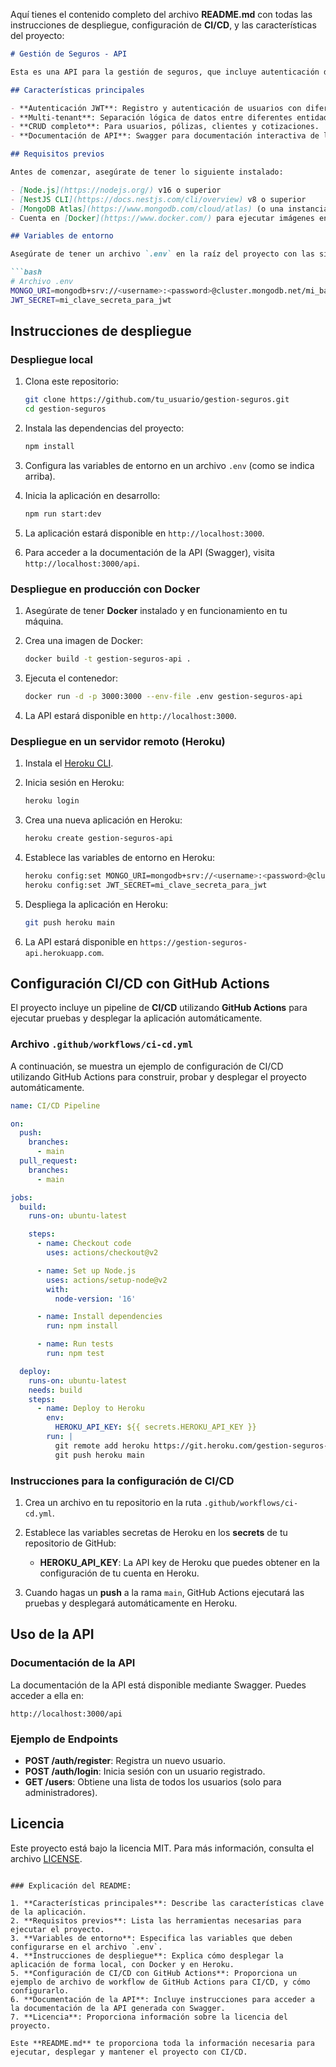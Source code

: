 Aquí tienes el contenido completo del archivo **README.md** con todas las instrucciones de despliegue, configuración de **CI/CD**, y las características del proyecto:

```markdown
# Gestión de Seguros - API

Esta es una API para la gestión de seguros, que incluye autenticación de usuarios, creación y administración de pólizas, clientes, cotizaciones y entidades. La API utiliza **NestJS**, **MongoDB** (con MongoDB Atlas) y **JWT** para la autenticación.

## Características principales

- **Autenticación JWT**: Registro y autenticación de usuarios con diferentes roles (admin, broker, cliente).
- **Multi-tenant**: Separación lógica de datos entre diferentes entidades (brokers).
- **CRUD completo**: Para usuarios, pólizas, clientes y cotizaciones.
- **Documentación de API**: Swagger para documentación interactiva de la API.

## Requisitos previos

Antes de comenzar, asegúrate de tener lo siguiente instalado:

- [Node.js](https://nodejs.org/) v16 o superior
- [NestJS CLI](https://docs.nestjs.com/cli/overview) v8 o superior
- [MongoDB Atlas](https://www.mongodb.com/cloud/atlas) (o una instancia de MongoDB local)
- Cuenta en [Docker](https://www.docker.com/) para ejecutar imágenes en un contenedor

## Variables de entorno

Asegúrate de tener un archivo `.env` en la raíz del proyecto con las siguientes variables de entorno:

```bash
# Archivo .env
MONGO_URI=mongodb+srv://<username>:<password>@cluster.mongodb.net/mi_base_de_datos
JWT_SECRET=mi_clave_secreta_para_jwt
```

## Instrucciones de despliegue

### Despliegue local

1. Clona este repositorio:

   ```bash
   git clone https://github.com/tu_usuario/gestion-seguros.git
   cd gestion-seguros
   ```

2. Instala las dependencias del proyecto:

   ```bash
   npm install
   ```

3. Configura las variables de entorno en un archivo `.env` (como se indica arriba).

4. Inicia la aplicación en desarrollo:

   ```bash
   npm run start:dev
   ```

5. La aplicación estará disponible en `http://localhost:3000`.

6. Para acceder a la documentación de la API (Swagger), visita `http://localhost:3000/api`.

### Despliegue en producción con Docker

1. Asegúrate de tener **Docker** instalado y en funcionamiento en tu máquina.

2. Crea una imagen de Docker:

   ```bash
   docker build -t gestion-seguros-api .
   ```

3. Ejecuta el contenedor:

   ```bash
   docker run -d -p 3000:3000 --env-file .env gestion-seguros-api
   ```

4. La API estará disponible en `http://localhost:3000`.

### Despliegue en un servidor remoto (Heroku)

1. Instala el [Heroku CLI](https://devcenter.heroku.com/articles/heroku-cli).

2. Inicia sesión en Heroku:

   ```bash
   heroku login
   ```

3. Crea una nueva aplicación en Heroku:

   ```bash
   heroku create gestion-seguros-api
   ```

4. Establece las variables de entorno en Heroku:

   ```bash
   heroku config:set MONGO_URI=mongodb+srv://<username>:<password>@cluster.mongodb.net/mi_base_de_datos
   heroku config:set JWT_SECRET=mi_clave_secreta_para_jwt
   ```

5. Despliega la aplicación en Heroku:

   ```bash
   git push heroku main
   ```

6. La API estará disponible en `https://gestion-seguros-api.herokuapp.com`.

## Configuración CI/CD con GitHub Actions

El proyecto incluye un pipeline de **CI/CD** utilizando **GitHub Actions** para ejecutar pruebas y desplegar la aplicación automáticamente.

### Archivo `.github/workflows/ci-cd.yml`

A continuación, se muestra un ejemplo de configuración de CI/CD utilizando GitHub Actions para construir, probar y desplegar el proyecto automáticamente.

```yaml
name: CI/CD Pipeline

on:
  push:
    branches:
      - main
  pull_request:
    branches:
      - main

jobs:
  build:
    runs-on: ubuntu-latest

    steps:
      - name: Checkout code
        uses: actions/checkout@v2

      - name: Set up Node.js
        uses: actions/setup-node@v2
        with:
          node-version: '16'

      - name: Install dependencies
        run: npm install

      - name: Run tests
        run: npm test

  deploy:
    runs-on: ubuntu-latest
    needs: build
    steps:
      - name: Deploy to Heroku
        env:
          HEROKU_API_KEY: ${{ secrets.HEROKU_API_KEY }}
        run: |
          git remote add heroku https://git.heroku.com/gestion-seguros-api.git
          git push heroku main
```

### Instrucciones para la configuración de CI/CD

1. Crea un archivo en tu repositorio en la ruta `.github/workflows/ci-cd.yml`.

2. Establece las variables secretas de Heroku en los **secrets** de tu repositorio de GitHub:
   - **HEROKU_API_KEY**: La API key de Heroku que puedes obtener en la configuración de tu cuenta en Heroku.

3. Cuando hagas un **push** a la rama `main`, GitHub Actions ejecutará las pruebas y desplegará automáticamente en Heroku.

## Uso de la API

### Documentación de la API

La documentación de la API está disponible mediante Swagger. Puedes acceder a ella en:

```
http://localhost:3000/api
```

### Ejemplo de Endpoints

- **POST /auth/register**: Registra un nuevo usuario.
- **POST /auth/login**: Inicia sesión con un usuario registrado.
- **GET /users**: Obtiene una lista de todos los usuarios (solo para administradores).

## Licencia

Este proyecto está bajo la licencia MIT. Para más información, consulta el archivo [LICENSE](LICENSE).
```

### Explicación del README:

1. **Características principales**: Describe las características clave de la aplicación.
2. **Requisitos previos**: Lista las herramientas necesarias para ejecutar el proyecto.
3. **Variables de entorno**: Especifica las variables que deben configurarse en el archivo `.env`.
4. **Instrucciones de despliegue**: Explica cómo desplegar la aplicación de forma local, con Docker y en Heroku.
5. **Configuración de CI/CD con GitHub Actions**: Proporciona un ejemplo de archivo de workflow de GitHub Actions para CI/CD, y cómo configurarlo.
6. **Documentación de la API**: Incluye instrucciones para acceder a la documentación de la API generada con Swagger.
7. **Licencia**: Proporciona información sobre la licencia del proyecto. 

Este **README.md** te proporciona toda la información necesaria para ejecutar, desplegar y mantener el proyecto con CI/CD.